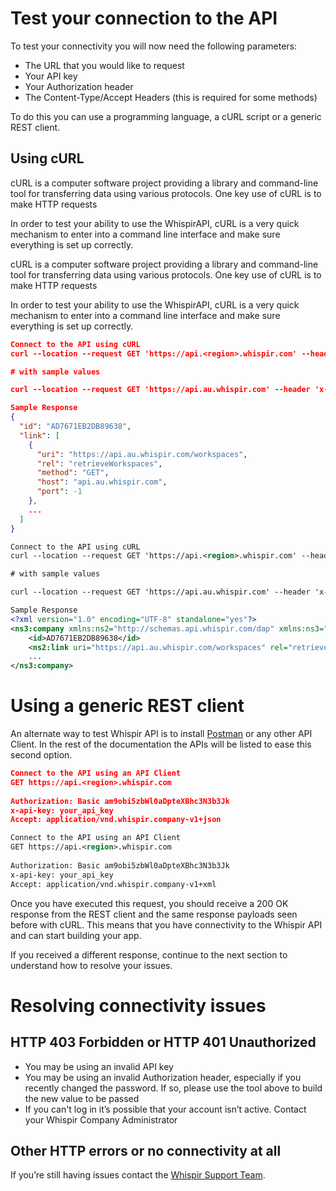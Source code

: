 # Test your connection to the API

To test your connectivity you will now need the following parameters:

- The URL that you would like to request
- Your API key
- Your Authorization header
- The Content-Type/Accept Headers (this is required for some methods)

To do this you can use a programming language, a cURL script or a generic REST client.

## Using cURL
cURL is a computer software project providing a library and command-line tool for transferring data using various protocols. One key use of cURL is to make HTTP requests

In order to test your ability to use the WhispirAPI, cURL is a very quick mechanism to enter into a command line interface and make sure everything is set up correctly.

cURL is a computer software project providing a library and command-line tool for transferring data using various protocols. One key use of cURL is to make HTTP requests

In order to test your ability to use the WhispirAPI, cURL is a very quick mechanism to enter into a command line interface and make sure everything is set up correctly.

```JSON
Connect to the API using cURL
curl --location --request GET 'https://api.<region>.whispir.com' --header 'x-api-key: YOUR-API-KEY' --header 'Authorization: YOUR-AUTH-HEADER' --header 'Accept: application/vnd.whispir.company-v1+json'

# with sample values

curl --location --request GET 'https://api.au.whispir.com' --header 'x-api-key: 89aUAtBusdfohhZI6zoFNasd89023rsdf3X3h44c' --header 'Authorization: Basic am9obi5zbWl0aDpteXBhc3N3b3Jk' --header 'Accept: application/vnd.whispir.company-v1+json'

Sample Response
{
  "id": "AD7671EB2DB89638",
  "link": [
    {
      "uri": "https://api.au.whispir.com/workspaces",
      "rel": "retrieveWorkspaces",
      "method": "GET",
      "host": "api.au.whispir.com",
      "port": -1
    },
    ...
  ]
}
```

```XML
Connect to the API using cURL
curl --location --request GET 'https://api.<region>.whispir.com' --header 'x-api-key: YOUR-API-KEY' --header 'Authorization: YOUR-AUTH-HEADER' --header 'Accept: application/vnd.whispir.company-v1+xml'

# with sample values

curl --location --request GET 'https://api.au.whispir.com' --header 'x-api-key: 89aUAtBusdfohhZI6zoFNasd89023rsdf3X3h44c' --header 'Authorization: Basic am9obi5zbWl0aDpteXBhc3N3b3Jk' --header 'Accept: application/vnd.whispir.company-v1+xml'

Sample Response
<?xml version="1.0" encoding="UTF-8" standalone="yes"?>
<ns3:company xmlns:ns2="http://schemas.api.whispir.com/dap" xmlns:ns3="http://schemas.api.whispir.com">
    <id>AD7671EB2DB89638</id>
    <ns2:link uri="https://api.au.whispir.com/workspaces" rel="retrieveWorkspaces" method="GET"/>
    ...
</ns3:company>
```

# Using a generic REST client
An alternate way to test Whispir API is to install [Postman](https://www.postman.com/) or any other API Client. In the rest of the documentation the APIs will be listed to ease this second option.

```JSON
Connect to the API using an API Client
GET https://api.<region>.whispir.com
 
Authorization: Basic am9obi5zbWl0aDpteXBhc3N3b3Jk
x-api-key: your_api_key
Accept: application/vnd.whispir.company-v1+json
```
```XML
Connect to the API using an API Client
GET https://api.<region>.whispir.com
 
Authorization: Basic am9obi5zbWl0aDpteXBhc3N3b3Jk
x-api-key: your_api_key
Accept: application/vnd.whispir.company-v1+xml
```

Once you have executed this request, you should receive a 200 OK response from the REST client and the same response payloads seen before with cURL. This means that you have connectivity to the Whispir API and can start building your app.

If you received a different response, continue to the next section to understand how to resolve your issues.

# Resolving connectivity issues

## HTTP 403 Forbidden or HTTP 401 Unauthorized

- You may be using an invalid API key
- You may be using an invalid Authorization header, especially if you recently changed the password. If so, please use the tool above to build the new value to be passed
- If you can't log in it’s possible that your account isn’t active. Contact your Whispir Company Administrator

## Other HTTP errors or no connectivity at all

If you’re still having issues contact the [Whispir Support Team](mailto:support@whispir.com).